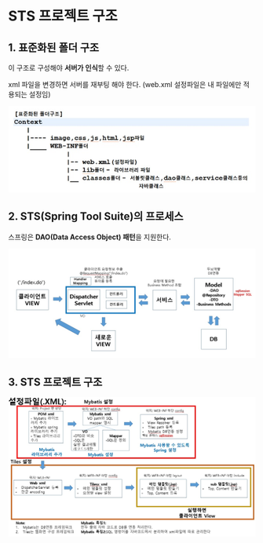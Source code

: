# STS 프로젝트 구조

## 1. 표준화된 폴더 구조

이 구조로 구성해야 **서버가 인식**할 수 있다.

xml 파일을 변경하면 서버를 재부팅 해야 한다. (web.xml 설정파일은 내 파일에만 적용되는 설정임)

![](.\images\folder_structure.jpg)



## 2. STS(Spring Tool Suite)의 프로세스

스프링은 **DAO(Data Access Object) 패턴**을 지원한다.

![](.\images\STS_process.jpg)



## 3. STS 프로젝트 구조

![](.\images\STS_project_structure.jpg)

